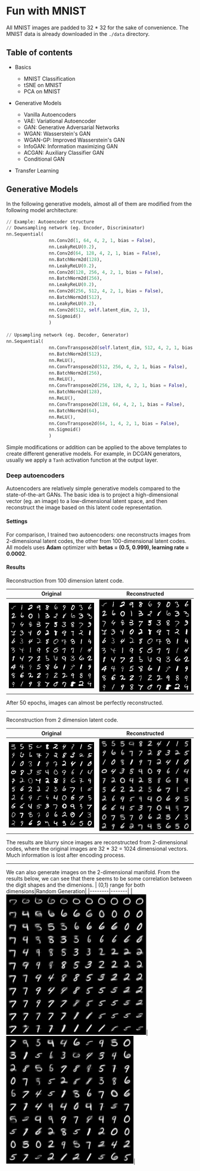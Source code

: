 # Fun with MNIST
All MNIST images are padded to 32 * 32 for the sake of convenience. The MNIST data is already downloaded in the `./data` directory.
## Table of contents
- Basics
    - MNIST Classification
    - tSNE on MNIST
    - PCA on MNIST

- Generative Models
    - Vanilla Autoencoders
    - VAE: Variational Autoencoder
    - GAN: Generative Adversarial Networks
    - WGAN: Wasserstein's GAN
    - WGAN-GP: Improved Wasserstein's GAN
    - InfoGAN: Information maximizing GAN
    - ACGAN: Auxiliary Classifier GAN
    - Conditional GAN
- Transfer Learning

## Generative Models
In the following generative models, almost all of them are modified from the following model architecture:
```python
// Example: Autoencoder structure
// Downsampling network (eg. Encoder, Discriminator)
nn.Sequential(
                nn.Conv2d(1, 64, 4, 2, 1, bias = False),
                nn.LeakyReLU(0.2),
                nn.Conv2d(64, 128, 4, 2, 1, bias = False),
                nn.BatchNorm2d(128),
                nn.LeakyReLU(0.2),
                nn.Conv2d(128, 256, 4, 2, 1, bias = False),
                nn.BatchNorm2d(256),
                nn.LeakyReLU(0.2),
                nn.Conv2d(256, 512, 4, 2, 1, bias = False),
                nn.BatchNorm2d(512),
                nn.LeakyReLU(0.2),
                nn.Conv2d(512, self.latent_dim, 2, 1),
                nn.Sigmoid()
                )
                
// Upsampling network (eg. Decoder, Generator)
nn.Sequential(
                nn.ConvTranspose2d(self.latent_dim, 512, 4, 2, 1, bias = False),
                nn.BatchNorm2d(512),
                nn.ReLU(),
                nn.ConvTranspose2d(512, 256, 4, 2, 1, bias = False),
                nn.BatchNorm2d(256),
                nn.ReLU(),
                nn.ConvTranspose2d(256, 128, 4, 2, 1, bias = False),
                nn.BatchNorm2d(128),
                nn.ReLU(),
                nn.ConvTranspose2d(128, 64, 4, 2, 1, bias = False),
                nn.BatchNorm2d(64),
                nn.ReLU(),
                nn.ConvTranspose2d(64, 1, 4, 2, 1, bias = False),
                nn.Sigmoid()
                )
```
Simple modifications or addition can be applied to the above templates to create different generative models. For example, in DCGAN generators, usually we apply a `Tanh` activation function at the output layer. 
### Deep autoencoders
Autoencoders are relatively simple generative models compared to the state-of-the-art GANs. The basic idea is to project a high-dimensional vector (eg. an image) to a low-dimensional latent space, and then reconstruct the image based on this latent code representation.
#### Settings
For comparison, I trained two autoencoders: one reconstructs images from 2-dimensional latent codes, the other from 100-dimensional latent codes. All models uses **Adam** optimizer with **betas = (0.5, 0.999), learning rate = 0.0002**.
#### Results
Reconstruction from 100 dimension latent code.  

|Original|Reconstructed|
| ------ | ------------|
|![orig](./AE/samples/100_dim/orig.png)|![orig](./AE/samples/100_dim/epoch_50_step_600.png)

After 50 epochs, images can almost be perfectly reconstructed.
***
Reconstruction from 2 dimension latent code.  

|Original|Reconstructed|
| ------ | ------------|
|![orig](./AE/samples/2_dim/orig.png)|![orig](./AE/samples/2_dim/epoch_50_step_600.png)

The results are blurry since images are reconstructed from 2-dimensional codes, where the original images are 32 * 32 = 1024 dimensional vectors. Much information is lost after encoding process.
***
We can also generate images on the 2-dimensional manifold. From the results below, we can see that there seems to be some correlation between the digit shapes and the dimenions.
| (0,1) range for both dimensions|Random Generation|
|--------|-------|
|![manifold](./AE/samples/manifold.png)|![random](./AE/samples/random.png)|





